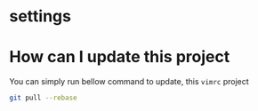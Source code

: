# settings

# How can I update this project

You can simply run bellow command to update, this `vimrc` project

~~~bash
git pull --rebase
~~~
